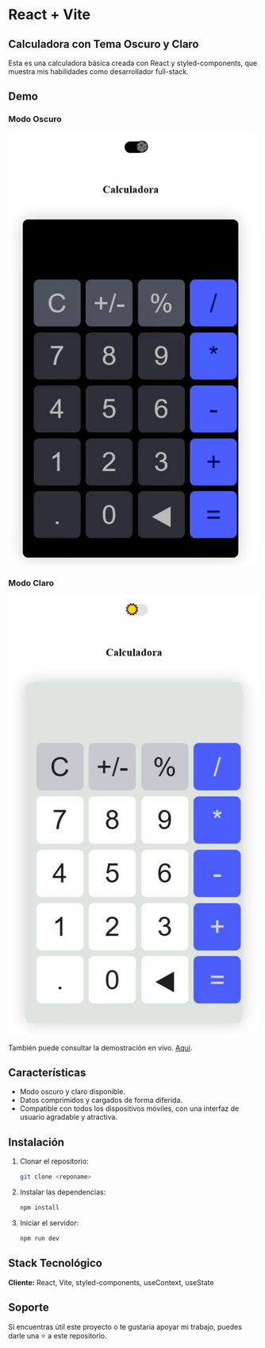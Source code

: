 # React + Vite
## Calculadora con Tema Oscuro y Claro

Esta es una calculadora básica creada con React y styled-components, que muestra mis habilidades como desarrollador full-stack.

## Demo

### Modo Oscuro
<img src="./calculadoraDark.JPG" alt="Modo Oscuro" width="1080"/>

### Modo Claro
<img src="./calculadoraLight.JPG" alt="Modo Claro" width="1080"/>

También puede consultar la demostración en vivo. [Aqui](https://palaciosf416.github.io/calculadora/).

## Características

- Modo oscuro y claro disponible.
- Datos comprimidos y cargados de forma diferida.
- Compatible con todos los dispositivos móviles, con una interfaz de usuario agradable y atractiva.

## Instalación

1. Clonar el repositorio:

    ```bash
    git clone <reponame>
    ```

2. Instalar las dependencias:

    ```bash
    npm install
    ```

3. Iniciar el servidor:

    ```bash
    npm run dev
    ```

## Stack Tecnológico

**Cliente:** React, Vite, styled-components, useContext, useState

## Soporte

Si encuentras útil este proyecto o te gustaría apoyar mi trabajo, puedes darle una ⭐ a este repositorio.